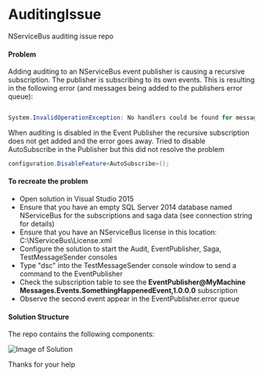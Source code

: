 # AuditingIssue
NServiceBus auditing issue repo

#### Problem
Adding auditing to an NServiceBus event publisher is causing a recursive subscription. The publisher is subscribing to its own 
events.  This is resulting in the following error (and messages being added to the publishers error queue):

```cs

System.InvalidOperationException: No handlers could be found for message type: Messages.Events.SomethingHappenedEvent

````

When auditing is disabled in the Event Publisher the recursive subscription does not get added and the error goes away.
Tried to disable AutoSubscribe in the Publisher but this did not resolve the problem

```cs
configuration.DisableFeature<AutoSubscribe>();
````

#### To recreate the problem

* Open solution in Visual Studio 2015
* Ensure that you have an empty SQL Server 2014 database named NServiceBus for the subscriptions and saga data (see connection string for details)
* Ensure that you have an NServiceBus license in this location: C:\NServiceBus\License.xml
* Configure the solution to start the Audit, EventPublisher, Saga, TestMessageSender consoles
* Type "dsc" into the TestMessageSender console window to send a command to the EventPublisher
* Check the subscription table to see the **EventPublisher@MyMachine** **Messages.Events.SomethingHappenedEvent,1.0.0.0** subscription
* Observe the second event appear in the EventPublisher.error queue

#### Solution Structure

The repo contains the following components:

![Image of Solution](https://github.com/seantarogers/AuditingIssue/blob/master/auditingissue.png)

Thanks for your help





